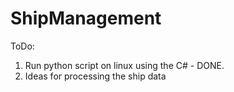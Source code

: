 # ShipManagement
ToDo: 
1. Run python script on linux using the C# - DONE. 
2. Ideas for processing the ship data 
